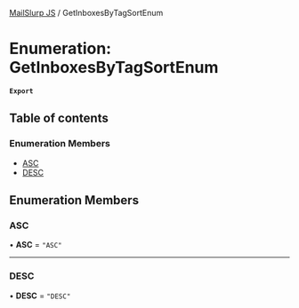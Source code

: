 [MailSlurp JS](../README.md) / GetInboxesByTagSortEnum

# Enumeration: GetInboxesByTagSortEnum

**`Export`**

## Table of contents

### Enumeration Members

- [ASC](GetInboxesByTagSortEnum.md#asc)
- [DESC](GetInboxesByTagSortEnum.md#desc)

## Enumeration Members

### ASC

• **ASC** = ``"ASC"``

___

### DESC

• **DESC** = ``"DESC"``
